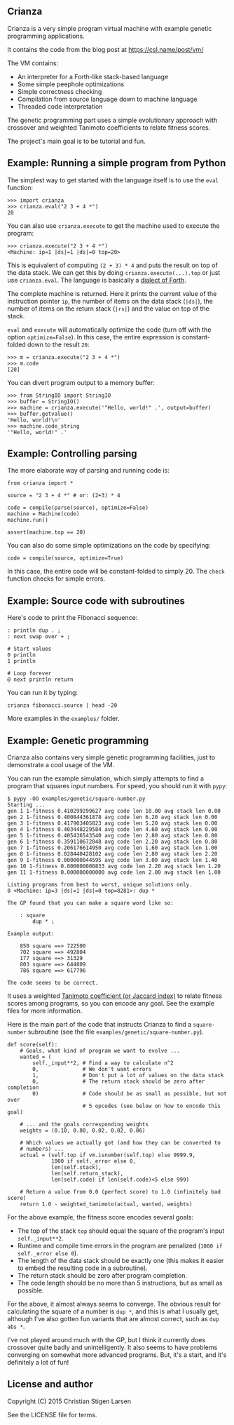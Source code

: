 Crianza
-------

Crianza is a very simple program virtual machine with example genetic
programming applications.

It contains the code from the blog post at https://csl.name/post/vm/

The VM contains:

  * An interpreter for a Forth-like stack-based language
  * Some simple peephole optimizations
  * Simple correctness checking
  * Compilation from source language down to machine language
  * Threaded code interpretation

The genetic programming part uses a simple evolutionary approach with crossover
and weighted Tanimoto coefficients to relate fitness scores.

The project's main goal is to be tutorial and fun.


Example: Running a simple program from Python
---------------------------------------------

The simplest way to get started with the language itself is to use the `eval`
function:

    >>> import crianza
    >>> crianza.eval("2 3 + 4 *")
    20

You can also use `crianza.execute` to get the machine used to execute the
program:

    >>> crianza.execute("2 3 + 4 *")
    <Machine: ip=1 |ds|=1 |ds|=0 top=20>

This is equivalent of computing `(2 + 3) * 4` and puts the result on top of the
data stack.  We can get this by doing `crianza.execute(...).top` or just use
`crianza.eval`.  The language is basically a [dialect of
Forth](https://en.wikipedia.org/wiki/Forth_(programming_language)).

The complete machine is returned.  Here it prints the current value of the
instruction pointer `ip`, the number of items on the data stack (`|ds|`), the
number of items on the return stack (`|rs|`) and the value on top of the stack.

`eval` and `execute` will automatically optimize the code (turn off with the
option `optimize=False`).  In this case, the entire expression is
constant-folded down to the result `20`:

    >>> m = crianza.execute("2 3 + 4 *")
    >>> m.code
    [20]

You can divert program output to a memory buffer:

    >>> from StringIO import StringIO
    >>> buffer = StringIO()
    >>> machine = crianza.execute('"Hello, world!" .', output=buffer)
    >>> buffer.getvalue()
    'Hello, world!\n'
    >>> machine.code_string
    '"Hello, world!" .'

Example: Controlling parsing
----------------------------

The more elaborate way of parsing and running code is:

    from crianza import *

    source = "2 3 + 4 *" # or: (2+3) * 4

    code = compile(parse(source), optimize=False)
    machine = Machine(code)
    machine.run()

    assert(machine.top == 20)

You can also do some simple optimizations on the code by specifying:

    code = compile(source, optimize=True)

In this case, the entire code will be constant-folded to simply 20. The `check`
function checks for simple errors.


Example: Source code with subroutines
-------------------------------------

Here's code to print the Fibonacci sequence:

    : println dup . ;
    : next swap over + ;

    # Start values
    0 println
    1 println

    # Loop forever
    @ next println return

You can run it by typing:

    crianza fibonacci.source | head -20

More examples in the `examples/` folder.


Example: Genetic programming
----------------------------

Crianza also contains very simple genetic programming facilities, just to
demonstrate a cool usage of the VM.

You can run the example simulation, which simply attempts to find a program
that squares input numbers.  For speed, you should run it with `pypy`:

    $ pypy -OO examples/genetic/square-number.py
    Starting ...
    gen 1 1-fitness 0.410299299627 avg code len 10.00 avg stack len 0.00
    gen 2 1-fitness 0.400844361878 avg code len 6.20 avg stack len 0.00
    gen 3 1-fitness 0.417903405823 avg code len 5.20 avg stack len 0.00
    gen 4 1-fitness 0.403448229584 avg code len 4.60 avg stack len 0.00
    gen 5 1-fitness 0.405436543540 avg code len 2.80 avg stack len 0.00
    gen 6 1-fitness 0.359110672048 avg code len 2.20 avg stack len 0.80
    gen 7 1-fitness 0.206176614950 avg code len 1.60 avg stack len 1.00
    gen 8 1-fitness 0.028440428102 avg code len 2.80 avg stack len 2.20
    gen 9 1-fitness 0.000000044595 avg code len 3.00 avg stack len 1.40
    gen 10 1-fitness 0.000000000833 avg code len 2.20 avg stack len 1.20
    gen 11 1-fitness 0.000000000000 avg code len 2.00 avg stack len 1.00

    Listing programs from best to worst, unique solutions only.
    0 <Machine: ip=3 |ds|=1 |ds|=0 top=8281>: dup *

    The GP found that you can make a square word like so:

        : square
            dup * ;

    Example output:

        850 square ==> 722500
        702 square ==> 492804
        177 square ==> 31329
        803 square ==> 644809
        786 square ==> 617796

    The code seems to be correct.

It uses a weighted [Tanimoto coefficient (or Jaccard
index)](https://en.wikipedia.org/wiki/Jaccard_index#Tanimoto_similarity_and_distance)
to relate fitness scores among programs, so you can encode any goal. See the
example files for more information.

Here is the main part of the code that instructs Crianza to find a
`square-number` subroutine (see the file `examples/genetic/square-number.py`).

    def score(self):
        # Goals, what kind of program we want to evolve ...
        wanted = (
            self._input**2, # Find a way to calculate n^2
            0,              # We don't want errors
            1,              # Don't put a lot of values on the data stack
            0,              # The return stack should be zero after completion
            0)              # Code should be as small as possible, but not over
                            # 5 opcodes (see below on how to encode this goal)

        # ... and the goals corresponding weights
        weights = (0.10, 0.80, 0.02, 0.02, 0.06)

        # Which values we actually got (and how they can be converted to
        # numbers) ...
        actual = (self.top if vm.isnumber(self.top) else 9999.9,
                  1000 if self._error else 0,
                  len(self.stack),
                  len(self.return_stack),
                  len(self.code) if len(self.code)<5 else 999)

        # Return a value from 0.0 (perfect score) to 1.0 (infinitely bad score)
        return 1.0 - weighted_tanimoto(actual, wanted, weights)

For the above example, the fitness score encodes several goals:

  * The top of the stack `top` should equal the square of the program's input `self._input**2`.
  * Runtime and compile time errors in the program are penalized (`1000 if self._error else 0`).
  * The length of the data stack should be exactly one (this makes it easier to embed the resulting code in a subroutine).
  * The return stack should be zero after program completion.
  * The code length should be no more than 5 instructions, but as small as possible.

For the above, it almost always seems to converge. The obvious result for
calculating the square of a number is `dup *`, and this is what I usually get,
although I've also gotten fun variants that are almost correct, such as `dup
abs *`.

I've not played around much with the GP, but I think it currently does
crossover quite badly and unintelligently.  It also seems to have problems
converging on somewhat more advanced programs. But, it's a start, and it's
definitely a lot of fun!

License and author
------------------

Copyright (C) 2015 Christian Stigen Larsen

See the LICENSE file for terms.

